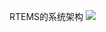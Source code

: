 





RTEMS的系统架构
![](https://raw.githubusercontent.com/gzj2013/markdown_src/master/RTEMS_archeticture.jpg)


